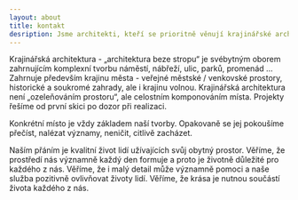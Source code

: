```yaml
---
layout: about
title: kontakt
desription: Jsme architekti, kteří se prioritně věnují krajinářské architektuře
---
```


Krajinářská architektura - „architektura beze stropu“ je svébytným oborem zahrnujícím komplexní tvorbu náměstí, nábřeží, ulic, parků, promenád … Zahrnuje především krajinu města - veřejné městské / venkovské prostory, historické a soukromé zahrady, ale i krajinu volnou. Krajinářská architektura není „ozeleňováním prostoru“, ale celostním komponováním místa. Projekty řešíme od první skici po dozor při realizaci.

Konkrétní místo je vždy základem naší tvorby. Opakovaně se jej pokoušíme přečíst, nalézat významy, neničit, citlivě zacházet.

Naším přáním je kvalitní život lidí užívajících svůj obytný prostor. Věříme, že prostředí nás významně každý den formuje a proto je životně důležité pro každého z nás. Věříme, že i malý detail může významně pomoci a naše služba pozitivně ovlivňovat životy lidí. Věříme, že krása je nutnou součástí života každého z nás.
